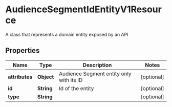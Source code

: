 

# AudienceSegmentIdEntityV1Resource

A class that represents a domain entity exposed by an API

## Properties

| Name | Type | Description | Notes |
|------------ | ------------- | ------------- | -------------|
|**attributes** | **Object** | Audience Segment entity only with its ID |  [optional] |
|**id** | **String** | Id of the entity |  [optional] |
|**type** | **String** |  |  [optional] |



